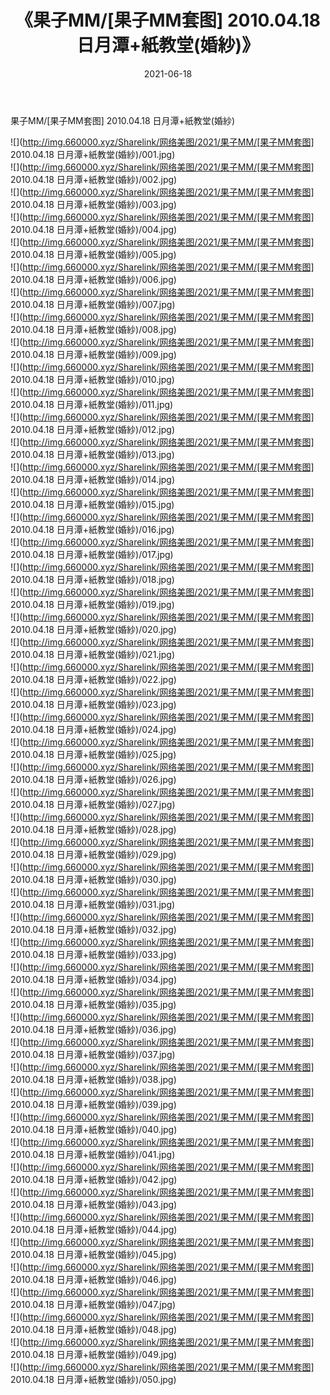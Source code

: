 ﻿---
layout: post
title:  《果子MM/[果子MM套图] 2010.04.18 日月潭+紙教堂(婚紗)》
date:   2021-06-18
img: http://img.660000.xyz/Sharelink/网络美图/2021/果子MM/[果子MM套图] 2010.04.18 日月潭+紙教堂(婚紗)/000.jpg
categories: [美女, 清纯, 唯美]
---

果子MM/[果子MM套图] 2010.04.18 日月潭+紙教堂(婚紗)

 ![](http://img.660000.xyz/Sharelink/网络美图/2021/果子MM/[果子MM套图] 2010.04.18 日月潭+紙教堂(婚紗)/001.jpg) <br>![](http://img.660000.xyz/Sharelink/网络美图/2021/果子MM/[果子MM套图] 2010.04.18 日月潭+紙教堂(婚紗)/002.jpg) <br>![](http://img.660000.xyz/Sharelink/网络美图/2021/果子MM/[果子MM套图] 2010.04.18 日月潭+紙教堂(婚紗)/003.jpg) <br>![](http://img.660000.xyz/Sharelink/网络美图/2021/果子MM/[果子MM套图] 2010.04.18 日月潭+紙教堂(婚紗)/004.jpg) <br>![](http://img.660000.xyz/Sharelink/网络美图/2021/果子MM/[果子MM套图] 2010.04.18 日月潭+紙教堂(婚紗)/005.jpg) <br>![](http://img.660000.xyz/Sharelink/网络美图/2021/果子MM/[果子MM套图] 2010.04.18 日月潭+紙教堂(婚紗)/006.jpg) <br>![](http://img.660000.xyz/Sharelink/网络美图/2021/果子MM/[果子MM套图] 2010.04.18 日月潭+紙教堂(婚紗)/007.jpg) <br>![](http://img.660000.xyz/Sharelink/网络美图/2021/果子MM/[果子MM套图] 2010.04.18 日月潭+紙教堂(婚紗)/008.jpg) <br>![](http://img.660000.xyz/Sharelink/网络美图/2021/果子MM/[果子MM套图] 2010.04.18 日月潭+紙教堂(婚紗)/009.jpg) <br>![](http://img.660000.xyz/Sharelink/网络美图/2021/果子MM/[果子MM套图] 2010.04.18 日月潭+紙教堂(婚紗)/010.jpg) <br>![](http://img.660000.xyz/Sharelink/网络美图/2021/果子MM/[果子MM套图] 2010.04.18 日月潭+紙教堂(婚紗)/011.jpg) <br>![](http://img.660000.xyz/Sharelink/网络美图/2021/果子MM/[果子MM套图] 2010.04.18 日月潭+紙教堂(婚紗)/012.jpg) <br>![](http://img.660000.xyz/Sharelink/网络美图/2021/果子MM/[果子MM套图] 2010.04.18 日月潭+紙教堂(婚紗)/013.jpg) <br>![](http://img.660000.xyz/Sharelink/网络美图/2021/果子MM/[果子MM套图] 2010.04.18 日月潭+紙教堂(婚紗)/014.jpg) <br>![](http://img.660000.xyz/Sharelink/网络美图/2021/果子MM/[果子MM套图] 2010.04.18 日月潭+紙教堂(婚紗)/015.jpg) <br>![](http://img.660000.xyz/Sharelink/网络美图/2021/果子MM/[果子MM套图] 2010.04.18 日月潭+紙教堂(婚紗)/016.jpg) <br>![](http://img.660000.xyz/Sharelink/网络美图/2021/果子MM/[果子MM套图] 2010.04.18 日月潭+紙教堂(婚紗)/017.jpg) <br>![](http://img.660000.xyz/Sharelink/网络美图/2021/果子MM/[果子MM套图] 2010.04.18 日月潭+紙教堂(婚紗)/018.jpg) <br>![](http://img.660000.xyz/Sharelink/网络美图/2021/果子MM/[果子MM套图] 2010.04.18 日月潭+紙教堂(婚紗)/019.jpg) <br>![](http://img.660000.xyz/Sharelink/网络美图/2021/果子MM/[果子MM套图] 2010.04.18 日月潭+紙教堂(婚紗)/020.jpg) <br>![](http://img.660000.xyz/Sharelink/网络美图/2021/果子MM/[果子MM套图] 2010.04.18 日月潭+紙教堂(婚紗)/021.jpg) <br>![](http://img.660000.xyz/Sharelink/网络美图/2021/果子MM/[果子MM套图] 2010.04.18 日月潭+紙教堂(婚紗)/022.jpg) <br>![](http://img.660000.xyz/Sharelink/网络美图/2021/果子MM/[果子MM套图] 2010.04.18 日月潭+紙教堂(婚紗)/023.jpg) <br>![](http://img.660000.xyz/Sharelink/网络美图/2021/果子MM/[果子MM套图] 2010.04.18 日月潭+紙教堂(婚紗)/024.jpg) <br>![](http://img.660000.xyz/Sharelink/网络美图/2021/果子MM/[果子MM套图] 2010.04.18 日月潭+紙教堂(婚紗)/025.jpg) <br>![](http://img.660000.xyz/Sharelink/网络美图/2021/果子MM/[果子MM套图] 2010.04.18 日月潭+紙教堂(婚紗)/026.jpg) <br>![](http://img.660000.xyz/Sharelink/网络美图/2021/果子MM/[果子MM套图] 2010.04.18 日月潭+紙教堂(婚紗)/027.jpg) <br>![](http://img.660000.xyz/Sharelink/网络美图/2021/果子MM/[果子MM套图] 2010.04.18 日月潭+紙教堂(婚紗)/028.jpg) <br>![](http://img.660000.xyz/Sharelink/网络美图/2021/果子MM/[果子MM套图] 2010.04.18 日月潭+紙教堂(婚紗)/029.jpg) <br>![](http://img.660000.xyz/Sharelink/网络美图/2021/果子MM/[果子MM套图] 2010.04.18 日月潭+紙教堂(婚紗)/030.jpg) <br>![](http://img.660000.xyz/Sharelink/网络美图/2021/果子MM/[果子MM套图] 2010.04.18 日月潭+紙教堂(婚紗)/031.jpg) <br>![](http://img.660000.xyz/Sharelink/网络美图/2021/果子MM/[果子MM套图] 2010.04.18 日月潭+紙教堂(婚紗)/032.jpg) <br>![](http://img.660000.xyz/Sharelink/网络美图/2021/果子MM/[果子MM套图] 2010.04.18 日月潭+紙教堂(婚紗)/033.jpg) <br>![](http://img.660000.xyz/Sharelink/网络美图/2021/果子MM/[果子MM套图] 2010.04.18 日月潭+紙教堂(婚紗)/034.jpg) <br>![](http://img.660000.xyz/Sharelink/网络美图/2021/果子MM/[果子MM套图] 2010.04.18 日月潭+紙教堂(婚紗)/035.jpg) <br>![](http://img.660000.xyz/Sharelink/网络美图/2021/果子MM/[果子MM套图] 2010.04.18 日月潭+紙教堂(婚紗)/036.jpg) <br>![](http://img.660000.xyz/Sharelink/网络美图/2021/果子MM/[果子MM套图] 2010.04.18 日月潭+紙教堂(婚紗)/037.jpg) <br>![](http://img.660000.xyz/Sharelink/网络美图/2021/果子MM/[果子MM套图] 2010.04.18 日月潭+紙教堂(婚紗)/038.jpg) <br>![](http://img.660000.xyz/Sharelink/网络美图/2021/果子MM/[果子MM套图] 2010.04.18 日月潭+紙教堂(婚紗)/039.jpg) <br>![](http://img.660000.xyz/Sharelink/网络美图/2021/果子MM/[果子MM套图] 2010.04.18 日月潭+紙教堂(婚紗)/040.jpg) <br>![](http://img.660000.xyz/Sharelink/网络美图/2021/果子MM/[果子MM套图] 2010.04.18 日月潭+紙教堂(婚紗)/041.jpg) <br>![](http://img.660000.xyz/Sharelink/网络美图/2021/果子MM/[果子MM套图] 2010.04.18 日月潭+紙教堂(婚紗)/042.jpg) <br>![](http://img.660000.xyz/Sharelink/网络美图/2021/果子MM/[果子MM套图] 2010.04.18 日月潭+紙教堂(婚紗)/043.jpg) <br>![](http://img.660000.xyz/Sharelink/网络美图/2021/果子MM/[果子MM套图] 2010.04.18 日月潭+紙教堂(婚紗)/044.jpg) <br>![](http://img.660000.xyz/Sharelink/网络美图/2021/果子MM/[果子MM套图] 2010.04.18 日月潭+紙教堂(婚紗)/045.jpg) <br>![](http://img.660000.xyz/Sharelink/网络美图/2021/果子MM/[果子MM套图] 2010.04.18 日月潭+紙教堂(婚紗)/046.jpg) <br>![](http://img.660000.xyz/Sharelink/网络美图/2021/果子MM/[果子MM套图] 2010.04.18 日月潭+紙教堂(婚紗)/047.jpg) <br>![](http://img.660000.xyz/Sharelink/网络美图/2021/果子MM/[果子MM套图] 2010.04.18 日月潭+紙教堂(婚紗)/048.jpg) <br>![](http://img.660000.xyz/Sharelink/网络美图/2021/果子MM/[果子MM套图] 2010.04.18 日月潭+紙教堂(婚紗)/049.jpg) <br>![](http://img.660000.xyz/Sharelink/网络美图/2021/果子MM/[果子MM套图] 2010.04.18 日月潭+紙教堂(婚紗)/050.jpg) <br>